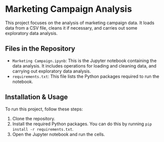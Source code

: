 
# Marketing Campaign Analysis

This project focuses on the analysis of marketing campaign data. It loads data from a CSV file, cleans it if necessary, and carries out some exploratory data analysis.

## Files in the Repository

- `Marketing Campaign.ipynb`: This is the Jupyter notebook containing the data analysis. It includes operations for loading and cleaning data, and carrying out exploratory data analysis.
- `requirements.txt`: This file lists the Python packages required to run the notebook.

## Installation & Usage

To run this project, follow these steps:

1. Clone the repository.
2. Install the required Python packages. You can do this by running `pip install -r requirements.txt`.
3. Open the Jupyter notebook and run the cells.

